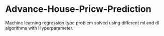 # Advance-House-Pricw-Prediction
Machine learning regression type problem solved using different ml and dl algorithms with Hyperparameter.
